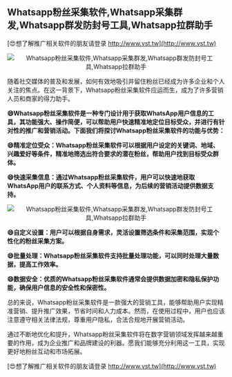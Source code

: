 ## **Whatsapp粉丝采集软件,Whatsapp采集群发,Whatsapp群发防封号工具,Whatsapp拉群助手**

[😍想了解推广相关软件的朋友请登录 http://www.vst.tw](http://www.vst.tw)

 <center><img src="https://vst.tw/MP4/tuiguang/png/2.png" alt="Whatsapp粉丝采集软件,Whatsapp采集群发,Whatsapp群发防封号工具,Whatsapp拉群助手"></center>

随着社交媒体的普及和发展，如何有效地吸引并留住粉丝已经成为许多企业和个人关注的焦点。在这一背景下，Whatsapp粉丝采集软件应运而生，成为了许多营销人员和商家的得力助手。

**😄Whatsapp粉丝采集软件是一种专门设计用于获取WhatsApp用户信息的工具，其功能强大、操作简便，可以帮助用户快速精准地定位目标受众，并进行有针对性的推广和营销活动。下面我们将探讨Whatsapp粉丝采集软件的功能与优势：**

**😄精准定位受众：Whatsapp粉丝采集软件可以根据用户设定的关键词、地域、兴趣爱好等条件，精准地筛选出符合要求的潜在粉丝，帮助用户找到目标受众群体。**

**😄快速采集信息：通过Whatsapp粉丝采集软件，用户可以快速地获取WhatsApp用户的联系方式、个人资料等信息，为后续的营销活动提供数据支持。**

 <center><img src="https://vst.tw/MP4/tuiguang/png/0.png" alt="Whatsapp粉丝采集软件,Whatsapp采集群发,Whatsapp群发防封号工具,Whatsapp拉群助手"></center>

**😄自定义设置：用户可以根据自身需求，灵活设置筛选条件和采集范围，实现个性化的粉丝采集方案。**

**😄批量处理：Whatsapp粉丝采集软件支持批量处理功能，可以同时处理大量数据，提高工作效率。**

**😄数据安全：优质的Whatsapp粉丝采集软件通常会提供数据加密和隐私保护功能，确保用户信息的安全性和保密性。**

总的来说，Whatsapp粉丝采集软件是一款强大的营销工具，能够帮助用户实现精准营销、提升推广效果，节省时间和人力成本。然而，在使用过程中，用户也应该注意遵守相关法律法规，尊重用户隐私，合法合规地开展营销活动。

通过不断地优化和提升，Whatsapp粉丝采集软件将在数字营销领域发挥越来越重要的作用，成为企业推广和品牌建设的利器。愿我们能够充分利用这一工具，实现更好地粉丝互动和市场拓展。

[😍想了解推广相关软件的朋友请登录 http://www.vst.tw](http://www.vst.tw)



